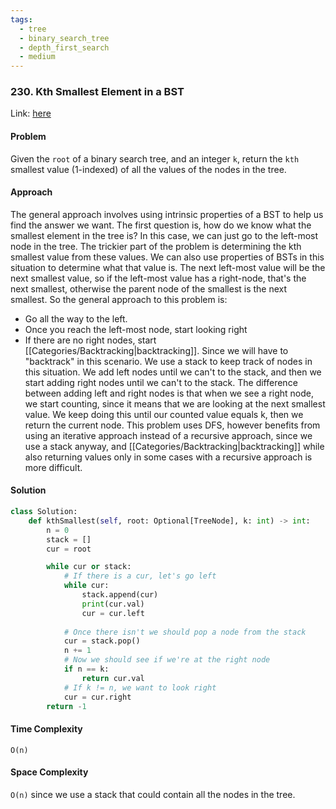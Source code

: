 ```yaml
---
tags:
  - tree
  - binary_search_tree
  - depth_first_search
  - medium
---
```


### 230. Kth Smallest Element in a BST

Link: [here](https://leetcode.com/problems/kth-smallest-element-in-a-bst/description/)

#### Problem
Given the `root` of a binary search tree, and an integer `k`, return the `kth` smallest value (1-indexed) of all the values of the nodes in the tree.

#### Approach
The general approach involves using intrinsic properties of a BST to help us find the answer we want. The first question is, how do we know what the smallest element in the tree is? In this case, we can just go to the left-most node in the tree. 
The trickier part of the problem is determining the kth smallest value from these values. We can also use properties of BSTs in this situation to determine what that value is. The next left-most value will be the next smallest value, so if the left-most value has a right-node, that's the next smallest, otherwise the parent node of the smallest is the next smallest. 
So the general approach to this problem is:
- Go all the way to the left.
- Once you reach the left-most node, start looking right
- If there are no right nodes, start [[Categories/Backtracking|backtracking]].
Since we will have to "backtrack" in this scenario. We use a stack to keep track of nodes in this situation. We add left nodes until we can't to the stack, and then we start adding right nodes until we can't to the stack. The difference between adding left and right nodes is that when we see a right node, we start counting, since it means that we are looking at the next smallest value. We keep doing this until our counted value equals k, then we return the current node.
This problem uses DFS, however benefits from using an iterative approach instead of a recursive approach, since we use a stack anyway, and [[Categories/Backtracking|backtracking]] while also returning values only in some cases with a recursive approach is more difficult. 

#### Solution
```python 
class Solution:
    def kthSmallest(self, root: Optional[TreeNode], k: int) -> int:
        n = 0
        stack = []
        cur = root

        while cur or stack:
            # If there is a cur, let's go left
            while cur:
                stack.append(cur)
                print(cur.val)
                cur = cur.left
                
            # Once there isn't we should pop a node from the stack
            cur = stack.pop()
            n += 1
            # Now we should see if we're at the right node
            if n == k:
                return cur.val
            # If k != n, we want to look right 
            cur = cur.right
        return -1
```

#### Time Complexity
`O(n)`

#### Space Complexity
`O(n)` since we use a stack that could contain all the nodes in the tree. 